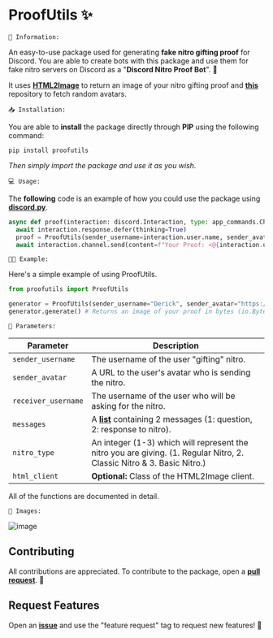 # ProofUtils ✨

`📝 Information:`

An easy-to-use package used for generating **fake nitro gifting proof** for Discord. You are able to create bots with this package and use them for fake nitro servers on Discord as a "**Discord Nitro Proof Bot**". 🤖

It uses **[HTML2Image](https://htmlcsstoimage.com/)** to return an image of your nitro gifting proof and **[this](https://github.com/itschasa/Discord-Scraped)** repository to fetch random avatars.

`📥 Installation:`

You are able to **install** the package directly through **PIP** using the following command:

```
pip install proofutils
```

*Then simply import the package and use it as you wish.*

`💻 Usage:`

The **following** code is an example of how you could use the package using **[discord.py](https://github.com/Rapptz/discord.py)**.

```py
async def proof(interaction: discord.Interaction, type: app_commands.Choice[int], receiver_username: str, question: str, response: str):
  await interaction.response.defer(thinking=True)
  proof = ProofUtils(sender_username=interaction.user.name, sender_avatar=interaction.user.avatar.url, receiver_username=receiver_username, messages=[question, response], nitro_type=type.value).generate()
  await interaction.channel.send(content=f"Your Proof: <@{interaction.user.id}>", files=[discord.File(proof, "proof.png")])
```

`👨‍💻 Example:`

Here's a simple example of using ProofUtils.

```py
from proofutils import ProofUtils

generator = ProofUtils(sender_username="Derick", sender_avatar="https://discord.com/assets/7c8f476123d28d103efe381543274c25.png", receiver_username="Hey", messages=["Can I have my nitro?\nPlease!", "Thanks!"])
generator.generate() # Returns an image of your proof in bytes (io.BytesIO)
```

`📜 Parameters:`

| Parameter | Description |
| --- | --- |
| `sender_username` | The username of the user "gifting" nitro. |
| `sender_avatar` | A URL to the user's avatar who is sending the nitro. |
| `receiver_username` | The username of the user who will be asking for the nitro. |
| `messages` | A **[list](https://www.w3schools.com/python/python_lists.asp)** containing 2 messages (1: question, 2: response to nitro). |
| `nitro_type` | An integer (1-3) which will represent the nitro you are giving. (1. Regular Nitro, 2. Classic Nitro & 3. Basic Nitro.) |
| `html_client` | **Optional:** Class of the HTML2Image client. |

All of the functions are documented in detail.

`🎨 Images:`

![image](https://user-images.githubusercontent.com/121643953/211116304-510cb1fb-68ba-4c16-8203-e25f8c01be59.png)

## Contributing
All contributions are appreciated. To contribute to the package, open a **[pull request](https://github.com/ercenterprises/ProofUtils/pulls)**. 🙏

## Request Features
Open an **[issue](https://github.com/ercenterprises/ProofUtils/labels)** and use the "feature request" tag to request new features! 💖
